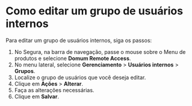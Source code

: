 # Como editar um grupo de usuários internos

Para editar um grupo de usuários internos, siga os passos:

1. No Segura, na barra de navegação, passe o mouse sobre o Menu de produtos e selecione **Domum Remote Access**.
2. No menu lateral, selecione **Gerenciamento** > **Usuários internos** > **Grupos**.
3. Localize o grupo de usuários que você deseja editar.  
4. Clique em **Ações** > **Alterar**.  
5. Faça as alterações necessárias.
6. Clique em **Salvar**.  